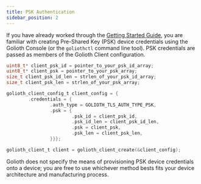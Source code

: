 ```yaml
---
title: PSK Authentication
sidebar_position: 2
---
```


If you have already worked through the [Getting Started
Guide](/getting-started), you are familiar with creating Pre-Shared Key (PSK)
device credentials using the Golioth Console (or the `goliothctl` command line
tool). PSK credentials are passed as members of the Golioth Client
configuration.

```c
uint8_t* client_psk_id = pointer_to_your_psk_id_array;
uint8_t* client_psk = pointer_to_your_psk_array;
size_t client_psk_id_len = strlen_of_your_psk_id_array;
size_t client_psk_len = strlen_of_your_psk_array;

golioth_client_config_t client_config = {
        .credentials = {
                .auth_type = GOLIOTH_TLS_AUTH_TYPE_PSK,
                .psk = {
                        .psk_id = client_psk_id,
                        .psk_id_len = client_psk_id_len,
                        .psk = client_psk,
                        .psk_len = client_psk_len,
                }}};

golioth_client_t client = golioth_client_create(&client_config);
```

Golioth does not specify the means of provisioning PSK device credentials onto a
device; you are free to use whichever method bests fits your device architecture
and manufacturing process.
